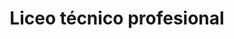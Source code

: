 ---
name: Liceo Jorge Sánchez Hugarte
title: Liceo técnico profesional
description:  Instalamos toda la red de cámaras de seguridad y portones eléctricos.
socialmedia:
  globe: 'https://www.coreduc.cl/jsu/'
image: https://i.imgur.com/stbZN34.jpg
---   